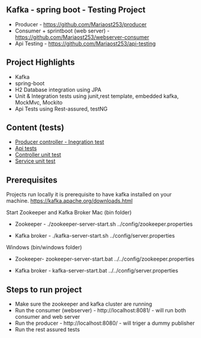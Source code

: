 ## Kafka - spring boot - Testing Project

* Producer - https://github.com/Mariaost253/producer
* Consumer + sprintboot (web server) - https://github.com/Mariaost253/webserver-consumer
* Api Testing - https://github.com/Mariaost253/api-testing

## Project Highlights
* Kafka 
* spring-boot
* H2 Database integration using JPA
* Unit & Integration tests using junit,rest template, embedded kafka, MockMvc, Mockito
* Api Tests using Rest-assured, testNG

## Content (tests)
* [Producer controller - Inegration test](https://github.com/Mariaost253/producer/blob/master/src/test/java/com/home/project/IntegrationTest.java)
* [Api tests](https://github.com/Mariaost253/api-testing/blob/master/src/test/java/testcases/ApiTests.java)
* [Controller unit test](https://github.com/Mariaost253/webserver-consumer/blob/master/src/test/java/com/consumer/projectconsumer/wenServerTests/unit/ControllerUnitTest.java)
* [Service unit test](https://github.com/Mariaost253/webserver-consumer/blob/master/src/test/java/com/consumer/projectconsumer/wenServerTests/unit/ServiceUnitTest.java)

## Prerequisites
Projects run locally it is prerequisite to have kafka installed on your machine.
https://kafka.apache.org/downloads.html

Start Zookeeper and Kafka Broker
Mac (bin folder)
* Zookeeper - 
./zookeeper-server-start.sh ../config/zookeeper.properties

* Kafka broker -
./kafka-server-start.sh ../config/server.properties

Windows (bin/windows folder)
* Zookeeper-
zookeeper-server-start.bat ../../config/zookeeper.properties

* Kafka broker -
kafka-server-start.bat ../../config/server.properties

## Steps to run project
* Make sure the zookeeper and kafka cluster are running 
* Run the consumer (webserver) - http://localhost:8081/ - will run both consumer and web server
* Run the producer - http://localhost:8080/ - will triger a dummy publisher
* Run the rest assured tests 
